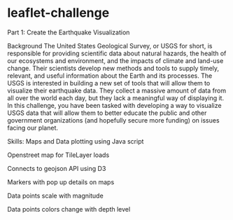 # leaflet-challenge
Part 1: Create the Earthquake Visualization

Background
The United States Geological Survey, or USGS for short, is responsible for providing scientific data about natural hazards, the health of our ecosystems and environment, and the impacts of climate and land-use change. Their scientists develop new methods and tools to supply timely, relevant, and useful information about the Earth and its processes.
The USGS is interested in building a new set of tools that will allow them to visualize their earthquake data. They collect a massive amount of data from all over the world each day, but they lack a meaningful way of displaying it. In this challenge, you have been tasked with developing a way to visualize USGS data that will allow them to better educate the public and other government organizations (and hopefully secure more funding) on issues facing our planet.

Skills:
Maps and Data plotting using Java script

Openstreet map for TileLayer loads 

Connects to geojson API using D3 

Markers with pop up details on maps

Data points scale with magnitude 

Data points colors change with depth level 

